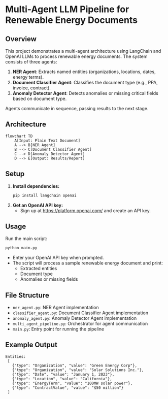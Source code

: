 # Multi-Agent LLM Pipeline for Renewable Energy Documents

## Overview
This project demonstrates a multi-agent architecture using LangChain and OpenAI LLMs to process renewable energy documents. The system consists of three agents:

1. **NER Agent**: Extracts named entities (organizations, locations, dates, energy terms).
2. **Document Classifier Agent**: Classifies the document type (e.g., PPA, invoice, contract).
3. **Anomaly Detector Agent**: Detects anomalies or missing critical fields based on document type.

Agents communicate in sequence, passing results to the next stage.

## Architecture
```mermaid
flowchart TD
    A[Input: Plain Text Document]
    A --> B[NER Agent]
    B --> C[Document Classifier Agent]
    C --> D[Anomaly Detector Agent]
    D --> E[Output: Results/Report]
```

## Setup
1. **Install dependencies:**
   ```bash
   pip install langchain openai
   ```
2. **Get an OpenAI API key:**
   - Sign up at https://platform.openai.com/ and create an API key.

## Usage
Run the main script:
```bash
python main.py
```
- Enter your OpenAI API key when prompted.
- The script will process a sample renewable energy document and print:
  - Extracted entities
  - Document type
  - Anomalies or missing fields

## File Structure
- `ner_agent.py`: NER Agent implementation
- `classifier_agent.py`: Document Classifier Agent implementation
- `anomaly_agent.py`: Anomaly Detector Agent implementation
- `multi_agent_pipeline.py`: Orchestrator for agent communication
- `main.py`: Entry point for running the pipeline

## Example Output
```
Entities:
 [
   {"type": "Organization", "value": "Green Energy Corp"},
   {"type": "Organization", "value": "Solar Solutions Inc."},
   {"type": "Date", "value": "January 1, 2023"},
   {"type": "Location", "value": "California"},
   {"type": "EnergyTerm", "value": "100MW solar power"},
   {"type": "ContractValue", "value": "$50 million"}
 ]
